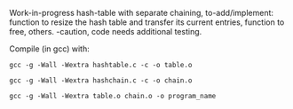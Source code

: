 Work-in-progress hash-table with separate chaining,
to-add/implement: function to resize the hash table and transfer its current entries,
function to free, others. -caution, code needs additional testing.

Compile (in gcc) with:

    gcc -g -Wall -Wextra hashtable.c -c -o table.o

    gcc -g -Wall -Wextra hashchain.c -c -o chain.o

    gcc -g -Wall -Wextra table.o chain.o -o program_name
